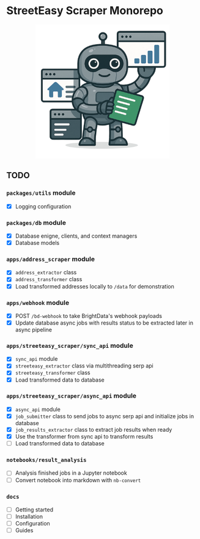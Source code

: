 # StreetEasy Scraper Monorepo

<div align="center" style="margin-bottom: 20px">
    <img src="./docs/src/assets/scraper-hero.png" alt="Scraper mascot hero section" height="350px">
</div>

## TODO

### `packages/utils` module

- [x] Logging configuration

### `packages/db` module

- [x] Database enigne, clients, and context managers
- [x] Database models

### `apps/address_scraper` module

- [x] `address_extractor` class
- [x] `address_transformer` class
- [x] Load transformed addresses locally to `/data` for demonstration

### `apps/webhook` module

- [x] POST `/bd-webhook` to take BrightData's webhook payloads
- [x] Update database async jobs with results status to be extracted later in async pipeline

### `apps/streeteasy_scraper/sync_api` module

- [x] `sync_api` module
- [x] `streeteasy_extractor` class via multithreading serp api
- [x] `streeteasy_transformer` class
- [x] Load transformed data to database

### `apps/streeteasy_scraper/async_api` module

- [x] `async_api` module
- [x] `job_submitter` class to send jobs to async serp api and initialize jobs in database
- [x] `job_results_extractor` class to extract job results when ready
- [x] Use the transformer from sync api to transform results
- [ ] Load transformed data to database

### `notebooks/result_analysis`

- [ ] Analysis finished jobs in a Jupyter notebook
- [ ] Convert notebook into markdown with `nb-convert`

### `docs`

- [ ] Getting started
- [ ] Installation
- [ ] Configuration
- [ ] Guides
